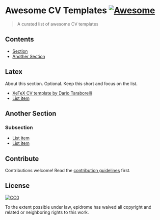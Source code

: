 # Awesome CV Templates [![Awesome](https://awesome.re/badge.svg)](https://awesome.re)

> A curated list of awesome CV templates


## Contents

- [Section](#section)
- [Another Section](#another-section)


## Latex 

About this section. Optional. Keep this short and focus on the list.

- [XeTeX CV template by Dario Taraborelli](https://github.com/dartar/cvtex)
- [List item](http://example.com)


## Another Section

### Subsection

- [List item](http://example.com)
- [List item](http://example.com)


## Contribute

Contributions welcome! Read the [contribution guidelines](contributing.md) first.


## License

[![CC0](https://mirrors.creativecommons.org/presskit/buttons/88x31/svg/cc-zero.svg)](https://creativecommons.org/publicdomain/zero/1.0)

To the extent possible under law, epidrome has waived all copyright and
related or neighboring rights to this work.
